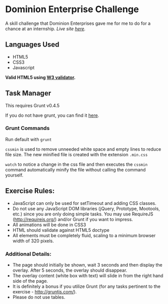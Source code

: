 # Dominion Enterprise Challenge
A skill challenge that Dominion Enterprises gave me for me to do for a chance at an internship.
*Live site [here](http://www.rcodonnell.com/DominionChallenge/).*

##  Languages Used
 * HTML5
 * CSS3
 * Javascript

**Valid HTML5 using [W3 validator](validator.w3.org).**

## Task Manager
This requires Grunt v0.4.5

If you do not have grunt, you can find it [here](http://gruntjs.com/).

### Grunt Commands
Run default with `grunt`

`cssmin` is used to remove unneeded white space and empty lines to reduce file size.
The new minified file is created with the extension `.min.css`

`watch` to notice a change in the css file and then executes the `cssmin` command automatically minify the file without calling the command yourself.

## Exercise Rules:
 * JavaScript can only be used for setTimeout and adding CSS classes.
 * Do not use any JavaScript DOM libraries (jQuery, Prototype, Mootools, etc.) since you are only doing simple tasks.  You may use RequireJS (http://requirejs.org/) and/or Grunt if you want to impress.
 * All animations will be done in CSS3
 * HTML should validate against HTML5 doctype
 * All elements must be completely fluid, scaling to a minimum browser width of 320 pixels.

### Additional Details:
 * The page should initially be shown, wait 3 seconds and then display the overlay.  After 5 seconds, the overlay should disappear.
 * The overlay content (white box with text) will slide in from the right hand side of the page.
 * It is definitely a bonus if you utilize Grunt (for any tasks pertinent to the exercise - http://gruntjs.com/).
 * Please do not use tables.


